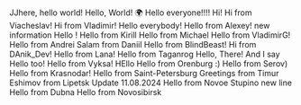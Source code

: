 JJhere, hello world!
Hello, World! 🌍
Hello everyone!!!!
Hi!
Hi from Viacheslav!
Hi from Vladimir!
Hello everybody!
Hello from Alexey!
new information
Hello !
Hello from Kirill
Hello from Michael
Hello from VladimirG!
Hello from Andrei
Salam from Daniil
Hello from BlindBeast!
 Hi from DAnik_Dev!
Hello from Lana!
Hello from Taganrog
Hello, There! 
And I say Hello too!
Hello from Vyksa!
HEllo
Hello from Orenburg :) 
Hello from Serov)
Hello from Krasnodar!
Hello from Saint-Petersburg
Greetings from Timur Eshimov from Lipetsk
Update 11.08.2024
Hello from Novoe Stupino
new line
Hello from Dubna
Hello from Novosibirsk
